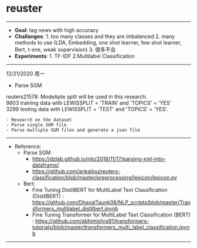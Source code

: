 # reuster
***
- **Goal**:  tag news with high accuracy   
- **Challanges**:   1. too many classes and they are imbalanced 2. many methods to use (LDA, Embedding, one shot learner, few shot learner, Bert, t-sne, weak supervision) 3. 很多不会   
- **Experiments**: 1. TF-IDF 2.Multilabel Classification   


***
12/21/2020 周一
- Parse SGM   

reuters21578:  ModeApte split will be used in this research.  
    9603 training data with LEWISSPLIT = 'TRAIN' and 'TOPICS' = 'YES'  
    3299 testing data with LEWISSPLIT = 'TEST' and 'TOPICS' = 'YES'.  

    - Research on the dataset  
    - Parse single SGM file  
    - Parse multiple SGM files and generate a json file
    
***
- Reference: 
    - Parse SGM
        - https://dzlab.github.io/nlp/2018/11/17/parsing-xml-into-dataframe/   
        - https://github.com/ankailou/reuters-classification/blob/master/preprocessing/lexicon/lexicon.py    
    - Bert:  
        - Fine Tuning DistilBERT for MultiLabel Text Classification (DistilBERT) : https://github.com/DhavalTaunk08/NLP_scripts/blob/master/Transformers_multilabel_distilbert.ipynb 
        - Fine Tuning Transformer for MultiLabel Text Classification (BERT) :  https://github.com/abhimishra91/transformers-tutorials/blob/master/transformers_multi_label_classification.ipynb 

***


